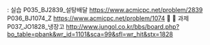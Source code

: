 :  실습
P035_BJ2839_설탕배달
https://www.acmicpc.net/problem/2839
P036_BJ1074_Z
https://www.acmicpc.net/problem/1074
:gift:   :gift:  과제
P037_JO1828_냉장고
http://www.jungol.co.kr/bbs/board.php?bo_table=pbank&wr_id=1101&sca=99&sfl=wr_hit&stx=1828